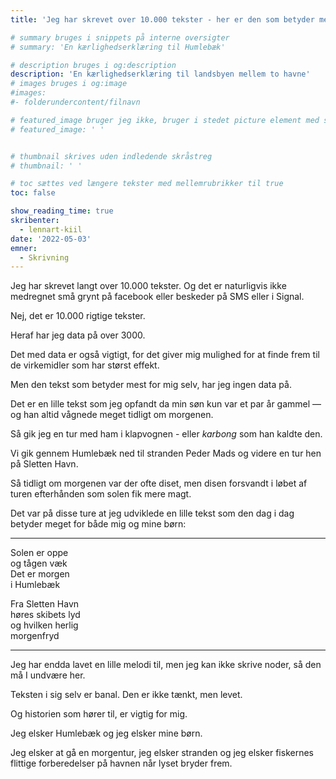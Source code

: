 ```yaml
---
title: 'Jeg har skrevet over 10.000 tekster - her er den som betyder mest for mig selv'

# summary bruges i snippets på interne oversigter
# summary: 'En kærlighedserklæring til Humlebæk'

# description bruges i og:description
description: 'En kærlighedserklæring til landsbyen mellem to havne'
# images bruges i og:image
#images:
#- folderundercontent/filnavn

# featured_image bruger jeg ikke, bruger i stedet picture element med skråstreg i indhold
# featured_image: ' '


# thumbnail skrives uden indledende skråstreg
# thumbnail: ' '

# toc sættes ved længere tekster med mellemrubrikker til true
toc: false

show_reading_time: true
skribenter:
  - lennart-kiil
date: '2022-05-03'
emner:
  - Skrivning
---
```



Jeg har skrevet langt over 10.000 tekster. Og det er naturligvis ikke medregnet små grynt på facebook eller beskeder på SMS eller i Signal.

Nej, det er 10.000 rigtige tekster.

Heraf har jeg data på over 3000.

Det med data er også vigtigt, for det giver mig mulighed for at finde frem til de virkemidler som har størst effekt.

Men den tekst som betyder mest for mig selv, har jeg ingen data på.

Det er en lille tekst som jeg opfandt da min søn kun var et par år gammel — og han altid vågnede meget tidligt om morgenen.

Så gik jeg en tur med ham i klapvognen - eller *karbong* som han kaldte den. 

Vi gik gennem Humlebæk ned til stranden Peder Mads og videre en tur hen på Sletten Havn.

Så tidligt om morgenen var der ofte diset, men disen forsvandt i løbet af turen efterhånden som solen fik mere magt.

Det var på disse ture at jeg udviklede en lille tekst som den dag i dag betyder meget for både mig og mine børn:

---

Solen er oppe  
og tågen væk  
Det er morgen  
i Humlebæk

Fra Sletten Havn  
høres skibets lyd  
og hvilken herlig  
morgenfryd

---

Jeg har endda lavet en lille melodi til, men jeg kan ikke skrive noder, så den må I undvære her.

Teksten i sig selv er banal. Den er ikke tænkt, men levet.

Og historien som hører til, er vigtig for mig.

Jeg elsker Humlebæk og jeg elsker mine børn.

Jeg elsker at gå en morgentur, jeg elsker stranden og jeg elsker fiskernes flittige forberedelser på havnen når lyset bryder frem.

